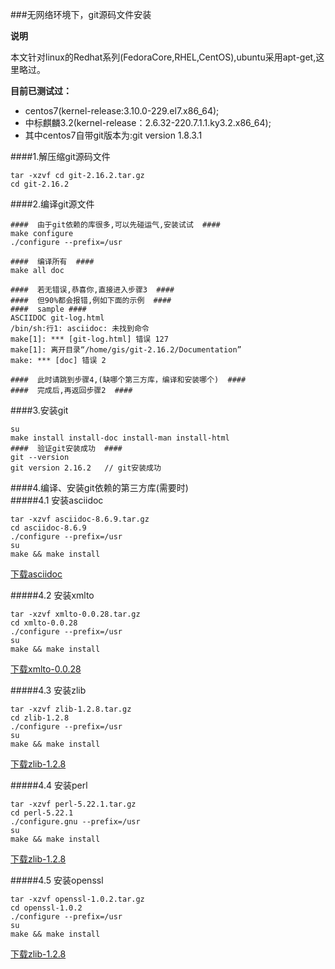 ###无网络环境下，git源码文件安装

**说明**  

本文针对linux的Redhat系列(FedoraCore,RHEL,CentOS),ubuntu采用apt-get,这里略过。

**目前已测试过：**  

- centos7(kernel-release:3.10.0-229.el7.x86_64);  
- 中标麒麟3.2(kernel-release：2.6.32-220.7.1.1.ky3.2.x86_64);  
- 其中centos7自带git版本为:git version 1.8.3.1


####1.解压缩git源码文件

    tar -xzvf cd git-2.16.2.tar.gz 
    cd git-2.16.2


####2.编译git源文件

    ####  由于git依赖的库很多,可以先碰运气,安装试试  #### 
    make configure
    ./configure --prefix=/usr
    
    ####  编译所有  ####
    make all doc
    
    ####  若无错误,恭喜你,直接进入步骤3  ####
    ####  但90%都会报错,例如下面的示例  #### 
    ####  sample ####
    ASCIIDOC git-log.html
    /bin/sh:行1: asciidoc: 未找到命令
    make[1]: *** [git-log.html] 错误 127
    make[1]: 离开目录“/home/gis/git-2.16.2/Documentation”
    make: *** [doc] 错误 2
    
    ####  此时请跳到步骤4,(缺哪个第三方库，编译和安装哪个)  ####
    ####  完成后,再返回步骤2  ####

####3.安装git

    su
    make install install-doc install-man install-html
    ####  验证git安装成功  ####
    git --version
    git version 2.16.2   // git安装成功

####4.编译、安装git依赖的第三方库(需要时)  
#####4.1 安装asciidoc
  
    tar -xzvf asciidoc-8.6.9.tar.gz
	cd asciidoc-8.6.9
	./configure --prefix=/usr
	su
	make && make install
[下载asciidoc](!https://pan.baidu.com/s/1E0fki6RHq-HUOpuHUoG3iA)	

#####4.2 安装xmlto
		
    tar -xzvf xmlto-0.0.28.tar.gz
    cd xmlto-0.0.28
    ./configure --prefix=/usr
    su
    make && make install
[下载xmlto-0.0.28](!https://pan.baidu.com/s/1tKxLWOWd8UBf8cGU2QjdLQ)	

#####4.3 安装zlib
		
    tar -xzvf zlib-1.2.8.tar.gz
    cd zlib-1.2.8
    ./configure --prefix=/usr
    su
    make && make install
[下载zlib-1.2.8](!https://pan.baidu.com/s/1tOzcfjoCiN54-XQIXhBU2A)			

#####4.4 安装perl

    tar -xzvf perl-5.22.1.tar.gz
    cd perl-5.22.1
    ./configure.gnu --prefix=/usr
    su		
    make && make install
[下载zlib-1.2.8](!https://pan.baidu.com/s/1uhzzowaFdOKt5AywzRlaIA)			

#####4.5 安装openssl
		
    tar -xzvf openssl-1.0.2.tar.gz
    cd openssl-1.0.2
    ./configure --prefix=/usr
    su
    make && make install
[下载zlib-1.2.8](!https://pan.baidu.com/s/1JYTkjiUxO0awSFbtSA6kWQ)	